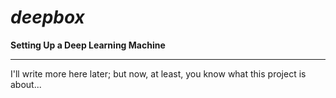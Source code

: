 
# ***deepbox***

**Setting Up a Deep Learning Machine**

-------

I'll write more here later;  but now, at least, you know what this project is about...



